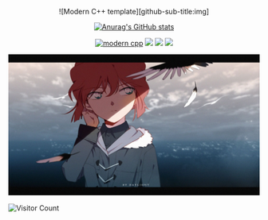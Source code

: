 <div id="title" align=center>

![Modern C++ template][github-sub-title:img]

[![Anurag's GitHub stats](https://github-readme-stats.vercel.app/api?username=Luciferau&show_icons=true&theme=tokyonight)](https://blog.csdn.net/m0_72703340)



[![modern cpp](https://img.shields.io/badge/code-Modern%20C++-blue)](https://learn.microsoft.com/zh-cn/cpp/cpp/welcome-back-to-cpp-modern-cpp) 
![](https://img.shields.io/badge/讨厌-学习-yellow) 
![](https://img.shields.io/badge/性格-开朗-red) 
![](https://img.shields.io/badge/爱好-二次元-red)

![头像](image/huiyuan.jpg)
</div>

 

![Visitor Count](https://profile-counter.glitch.me/Luciferau/count.svg)


